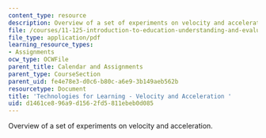 ```yaml
---
content_type: resource
description: Overview of a set of experiments on velocity and acceleration.
file: /courses/11-125-introduction-to-education-understanding-and-evaluating-education-spring-2009/d1461ce896a9d1562fd5811ebeb0d085_MIT11_125s09_cal_Week8_Physics_Lab02.pdf
file_type: application/pdf
learning_resource_types:
- Assignments
ocw_type: OCWFile
parent_title: Calendar and Assignments
parent_type: CourseSection
parent_uid: fe4e78e3-d0c6-b80c-a6e9-3b149aeb562b
resourcetype: Document
title: 'Technologies for Learning - Velocity and Acceleration '
uid: d1461ce8-96a9-d156-2fd5-811ebeb0d085
---
```

Overview of a set of experiments on velocity and acceleration.

